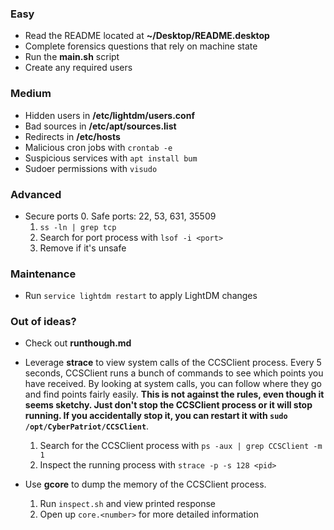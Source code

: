 ### Easy
* Read the README located at **~/Desktop/README.desktop**
* Complete forensics questions that rely on machine state
* Run the **main.sh** script
* Create any required users

### Medium
* Hidden users in **/etc/lightdm/users.conf**
* Bad sources in **/etc/apt/sources.list**
* Redirects in **/etc/hosts**
* Malicious cron jobs with `crontab -e`
* Suspicious services with `apt install bum`
* Sudoer permissions with `visudo`

### Advanced
* Secure ports
	0. Safe ports: 22, 53, 631, 35509
	1. `ss -ln | grep tcp`
	2. Search for port process with `lsof -i <port>`
	3. Remove if it's unsafe

### Maintenance
* Run `service lightdm restart` to apply LightDM changes

### Out of ideas?
* Check out **runthough.md**

* Leverage **strace** to view system calls of the CCSClient process. Every 5 seconds, CCSClient runs a bunch of commands to see which points you have received. By looking at system calls, you can follow where they go and find points fairly easily. **This is not against the rules, even though it seems sketchy. Just don't stop the CCSClient process or it will stop running. If you accidentally stop it, you can restart it with `sudo /opt/CyberPatriot/CCSClient`**.
	1. Search for the CCSClient process with `ps -aux | grep CCSClient -m 1`
	2. Inspect the running process with `strace -p -s 128 <pid>`

* Use **gcore** to dump the memory of the CCSClient process.
	1. Run `inspect.sh` and view printed response
	2. Open up `core.<number>` for more detailed information